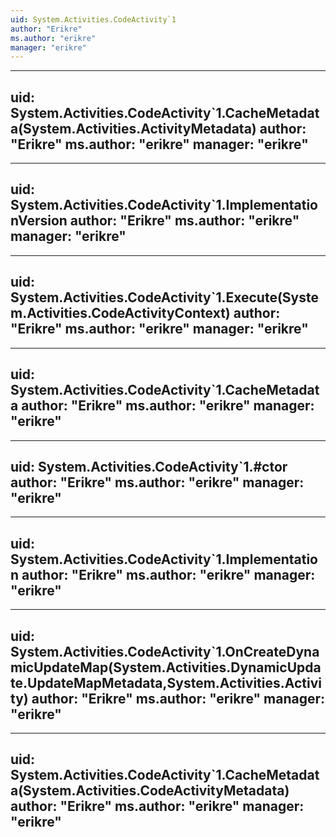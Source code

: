 ```yaml
---
uid: System.Activities.CodeActivity`1
author: "Erikre"
ms.author: "erikre"
manager: "erikre"
---
```


---
uid: System.Activities.CodeActivity`1.CacheMetadata(System.Activities.ActivityMetadata)
author: "Erikre"
ms.author: "erikre"
manager: "erikre"
---

---
uid: System.Activities.CodeActivity`1.ImplementationVersion
author: "Erikre"
ms.author: "erikre"
manager: "erikre"
---

---
uid: System.Activities.CodeActivity`1.Execute(System.Activities.CodeActivityContext)
author: "Erikre"
ms.author: "erikre"
manager: "erikre"
---

---
uid: System.Activities.CodeActivity`1.CacheMetadata
author: "Erikre"
ms.author: "erikre"
manager: "erikre"
---

---
uid: System.Activities.CodeActivity`1.#ctor
author: "Erikre"
ms.author: "erikre"
manager: "erikre"
---

---
uid: System.Activities.CodeActivity`1.Implementation
author: "Erikre"
ms.author: "erikre"
manager: "erikre"
---

---
uid: System.Activities.CodeActivity`1.OnCreateDynamicUpdateMap(System.Activities.DynamicUpdate.UpdateMapMetadata,System.Activities.Activity)
author: "Erikre"
ms.author: "erikre"
manager: "erikre"
---

---
uid: System.Activities.CodeActivity`1.CacheMetadata(System.Activities.CodeActivityMetadata)
author: "Erikre"
ms.author: "erikre"
manager: "erikre"
---
